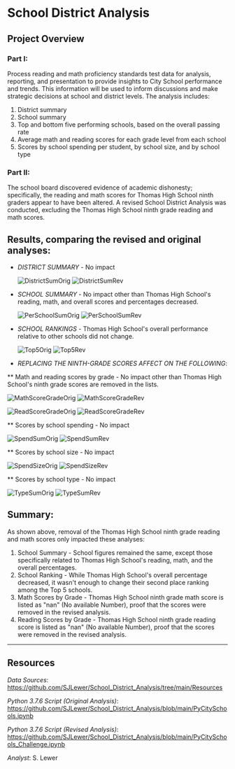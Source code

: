 # School District Analysis

## Project Overview
### Part I: 
Process reading and math proficiency standards test data for analysis, reporting, and presentation to provide insights to City School performance and trends.  This information will be used to inform discussions and make strategic decisions at school and district levels.  The analysis includes:
1. District summary
1. School summary
1. Top and bottom five performing schools, based on the overall passing rate
1. Average math and reading scores for each grade level from each school
1. Scores by school spending per student, by school size, and by school type

### Part II: 
The school board discovered evidence of academic dishonesty; specifically, the reading and math scores for Thomas High School ninth graders appear to have been altered.  A revised School District Analysis was conducted, excluding the Thomas High School ninth grade reading and math scores.

## Results, comparing the revised and original analyses:
 * _DISTRICT SUMMARY_ - No impact
 
    ![DistrictSumOrig](https://user-images.githubusercontent.com/90986041/136877940-f94e6c23-5aab-4dc1-acaa-723bbebe14e0.png)
    ![DistrictSumRev](https://user-images.githubusercontent.com/90986041/136880577-201fe6c6-87b2-4b86-8995-f5759dff7463.png)


 * _SCHOOL SUMMARY_ - No impact other than Thomas High School's reading, math, and overall scores and percentages decreased.
 
    ![PerSchoolSumOrig](https://user-images.githubusercontent.com/90986041/136878683-546d8daa-278d-4f93-a76e-b72fda8c2d53.png)
    ![PerSchoolSumRev](https://user-images.githubusercontent.com/90986041/136880608-12ff6239-442c-4a91-a2db-f1e7cd09dc6f.png)

 * _SCHOOL RANKINGS_ - Thomas High School's overall performance relative to other schools did not change. 
 
   ![Top5Orig](https://user-images.githubusercontent.com/90986041/136878712-91b7c697-3850-4ece-9ebc-a7b064d2357f.png)
   ![Top5Rev](https://user-images.githubusercontent.com/90986041/136880631-7c92299a-770a-4a98-9b16-81f28b46340c.png)

 * _REPLACING THE NINTH-GRADE SCORES AFFECT ON THE FOLLOWING_:
 
 ** Math and reading scores by grade - No impact other than Thomas High School's ninth grade scores are removed in the lists.
 
   ![MathScoreGradeOrig](https://user-images.githubusercontent.com/90986041/136878751-36d988d7-6fcd-4461-b41c-7d6b2fa24099.png)
   ![MathScoreGradeRev](https://user-images.githubusercontent.com/90986041/136880671-4e73b969-9e6c-4795-9568-146ed0a4ccb4.png)

   ![ReadScoreGradeOrig](https://user-images.githubusercontent.com/90986041/136878770-3c9217ce-f8fb-4288-ae7a-3085de1cd2f6.png)
   ![ReadScoreGradeRev](https://user-images.githubusercontent.com/90986041/136880709-0ffc0b7a-d485-41d5-b494-c8a4da11c88b.png)

 ** Scores by school spending - No impact
 
   ![SpendSumOrig](https://user-images.githubusercontent.com/90986041/136878797-7b166631-b797-4a55-bdb4-c14ce7cd326f.png)
   ![SpendSumRev](https://user-images.githubusercontent.com/90986041/136882396-55d6ba09-26b9-42bc-8da9-f2083be2022c.png)

 
 ** Scores by school size - No impact
 
  ![SpendSizeOrig](https://user-images.githubusercontent.com/90986041/136878821-528a390b-400f-42c4-9cb7-2501c3b38500.png)
  ![SpendSizeRev](https://user-images.githubusercontent.com/90986041/136880736-dde5fa81-d41a-46d0-b9e1-124ab36cb222.png)

 ** Scores by school type - No impact

  ![TypeSumOrig](https://user-images.githubusercontent.com/90986041/136878855-9f5f4985-339e-49e6-a885-e75581fe678b.png)
  ![TypeSumRev](https://user-images.githubusercontent.com/90986041/136880751-bd275ea4-bdca-4a97-9ea4-719f4b109d9f.png)

 ## Summary:
 As shown above, removal of the Thomas High School ninth grade reading and math scores only impacted these analyses:
 1. School Summary - School figures remained the same, except those specifically related to Thomas High School's reading, math, and the overall percentages.
 1. School Ranking - While Thomas High School's overall percentage decreased, it wasn't enough to change their second place ranking among the Top 5 schools.
 1. Math Scores by Grade - Thomas High School ninth grade math score is listed as "nan" (No available Number), proof that the scores were removed in the revised analysis.
 1. Reading Scores by Grade - Thomas High School ninth grade reading score is listed as "nan" (No available Number), proof that the scores were removed in the revised analysis.
 
___
## Resources
_Data Sources_: https://github.com/SJLewer/School_District_Analysis/tree/main/Resources

_Python 3.7.6 Script (Original Analysis)_: https://github.com/SJLewer/School_District_Analysis/blob/main/PyCitySchools.ipynb

_Python 3.7.6 Script (Revised Analysis)_: https://github.com/SJLewer/School_District_Analysis/blob/main/PyCitySchools_Challenge.ipynb

_Analyst_: S. Lewer
